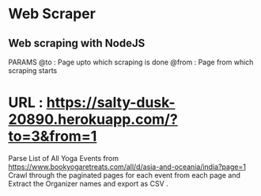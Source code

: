 # Web Scraper

## Web scraping with NodeJS

PARAMS
@to : Page upto which scraping is done
@from : Page from which scraping starts

# URL : https://salty-dusk-20890.herokuapp.com/?to=3&from=1


Parse List of All Yoga Events from 
https://www.bookyogaretreats.com/all/d/asia-and-oceania/india?page=1
Crawl through the paginated pages for each event from each page and Extract the  Organizer names and export as CSV .
